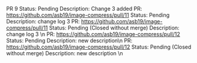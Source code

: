 PR 9 Status: Pending
Description: Change 3 added
PR: https://github.com/asb19/image-compress/pull/11 Status: Pending
Description: change log 3
PR: https://github.com/asb19/image-compress/pull/11 Status: Pending (Closed without merge)
Description: change log 3 \n
PR: https://github.com/asb19/image-compress/pull/12 Status: Pending
Description: new description\n
PR: https://github.com/asb19/image-compress/pull/12 Status: Pending (Closed without merge)
Description: new description \n
